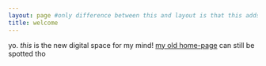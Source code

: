 ```yaml
---
layout: page #only difference between this and layout is that this adds a h2
title: welcome
---
```


yo. *this* is the new digital space for my mind! [my old home-page](/herro) can still be spotted tho
